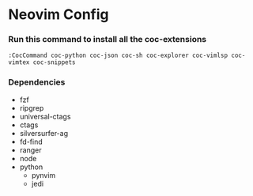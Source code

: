 # Neovim Config

### Run this command to install all the coc-extensions

`:CocCommand coc-python coc-json coc-sh coc-explorer coc-vimlsp coc-vimtex coc-snippets`

### Dependencies

* fzf
* ripgrep
* universal-ctags
* ctags
* silversurfer-ag
* fd-find
* ranger
* node
* python
    * pynvim
    * jedi

